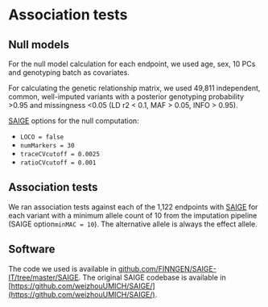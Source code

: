 # Association tests

## Null models

For the null model calculation for each endpoint, we used age, sex, 10 PCs and genotyping batch as covariates.

For calculating the genetic relationship matrix, we used 49,811 independent, common, well-imputed variants with a posterior genotyping probability &gt;0.95 and missingness &lt;0.05 \(LD r2 &lt; 0.1, MAF &gt; 0.05, INFO &gt; 0.95\).

[SAIGE](https://github.com/weizhouUMICH/SAIGE/) options for the null computation: 

* `LOCO = false`
* `numMarkers = 30`
* `traceCVcutoff = 0.0025`
* `ratioCVcutoff = 0.001`

## Association tests

We ran association tests against each of the 1,122 endpoints with [SAIGE](https://github.com/weizhouUMICH/SAIGE/) for each variant with a minimum allele count of 10 from the imputation pipeline \(SAIGE option`minMAC = 10`\). The alternative allele is always the effect allele. 

## Software

The code we used is available in [github.com/FINNGEN/SAIGE-IT/tree/master/SAIGE](https://github.com/FINNGEN/SAIGE-IT/tree/master/SAIGE). The original SAIGE codebase is available in [https://github.com/weizhouUMICH/SAIGE/](https://github.com/weizhouUMICH/SAIGE/).

